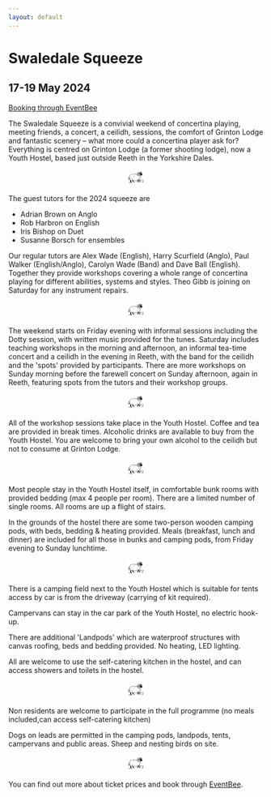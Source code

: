```yaml
---
layout: default
---
```

# Swaledale Squeeze

## 17-19 May 2024

[Booking through EventBee](https://swaledale-squeeze-2024.eventbee.com)

The Swaledale Squeeze is a convivial weekend of concertina playing, meeting friends, a concert, a ceilidh, sessions, the comfort of Grinton Lodge and fantastic scenery – what more could a concertina player ask for? Everything is centred on Grinton Lodge (a former shooting lodge), now a Youth Hostel, based just outside Reeth in the Yorkshire Dales.

<div style="text-align:center"><img src="assets/images/ssicon.png" alt="Squeeze logo"></div>

The guest tutors for the 2024 squeeze are

- Adrian Brown on Anglo
- Rob Harbron on English
- Iris Bishop on Duet
- Susanne Borsch for ensembles

Our regular tutors are Alex Wade (English), Harry Scurfield (Anglo), Paul Walker (English/Anglo), Carolyn Wade (Band) and Dave Ball (English). Together they provide workshops covering a whole range of concertina playing for different abilities, systems and styles. Theo Gibb is joining on Saturday for any instrument repairs.

<div style="text-align:center"><img src="assets/images/ssicon.png" alt="Squeeze logo"></div>

The weekend starts on Friday evening with informal sessions including the Dotty session, with written music provided for the tunes. Saturday includes teaching workshops in the morning and afternoon, an informal tea-time concert and a ceilidh in the evening in Reeth, with the band for the ceilidh and the 'spots' provided by participants. There are more workshops on Sunday morning before the farewell concert on Sunday afternoon, again in Reeth, featuring spots from the tutors and their workshop groups.

<div style="text-align:center"><img src="assets/images/ssicon.png" alt="Squeeze logo"></div>

All of the workshop sessions take place in the Youth Hostel. Coffee and tea are provided in break times. Alcoholic drinks are available to buy from the Youth Hostel. You are welcome to bring your own alcohol to the ceilidh but not to consume at Grinton Lodge.

<div style="text-align:center"><img src="assets/images/ssicon.png" alt="Squeeze logo"></div>

Most people stay in the Youth Hostel itself, in comfortable bunk rooms with provided bedding (max 4 people per room). There are a limited number of single rooms. All rooms are up a flight of stairs.

In the grounds of the hostel there are some two-person wooden camping pods, with beds, bedding & heating provided.  Meals (breakfast, lunch and dinner) are included for all those in bunks and camping pods, from Friday evening to Sunday lunchtime.

<div style="text-align:center"><img src="assets/images/ssicon.png" alt="Squeeze logo"></div>

There is a camping field next to the Youth Hostel which is suitable for tents access by car is from the driveway (carrying of kit required).

Campervans can stay in the car park of the Youth Hostel, no electric hook-up.

There are additional 'Landpods' which are waterproof structures with canvas roofing, beds and bedding provided. No heating, LED lighting.

All are welcome to use the self-catering kitchen in the hostel, and can access showers and toilets in the hostel.

<div style="text-align:center"><img src="assets/images/ssicon.png" alt="Squeeze logo"></div>

Non residents are welcome to participate in the full programme (no meals included,can access self-catering kitchen)

Dogs on leads are permitted in the camping pods, landpods, tents, campervans and public areas. Sheep and nesting birds on site.

<div style="text-align:center"><img src="assets/images/ssicon.png" alt="Squeeze logo"></div>

You can find out more about ticket prices and book through [EventBee](https://swaledale-squeeze-2024.eventbee.com).